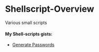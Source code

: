 # Shellscript-Overview
Various small scripts

#### **My Shell-scripts gists:** ####

* [Generate Passwords](https://gist.github.com/MartinMSPedersen/e71704e28cd08e3688ddde9b05e6f54a)
